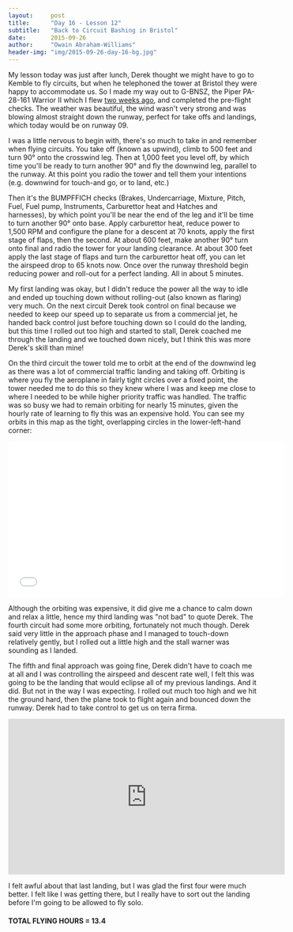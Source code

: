 ```yaml
---
layout:     post
title:      "Day 16 - Lesson 12"
subtitle:   "Back to Circuit Bashing in Bristol"
date:       2015-09-26
author:     "Owain Abraham-Williams"
header-img: "img/2015-09-26-day-16-bg.jpg"
---
```


My lesson today was just after lunch, Derek thought we might have to go to Kemble to fly
circuits, but when he telephoned the tower at Bristol they were happy to accommodate us.
So I made my way out to G-BNSZ, the Piper PA-28-161 Warrior II which I flew [two weeks ago](/2015/09/06/day-13-lesson-9/),
and completed the pre-flight checks. The weather was beautiful, the wind wasn't very
strong and was blowing almost straight down the runway, perfect for take offs and
landings, which today would be on runway 09.

I was a little nervous to begin with, there's so much to take in and remember when flying
circuits. You take off (known as upwind), climb to 500 feet and turn 90&deg; onto the
crosswind leg. Then at 1,000 feet you level off, by which time you'll be ready to turn
another 90&deg; and fly the downwind leg, parallel to the runway. At this point you radio
the tower and tell them your intentions (e.g. downwind for touch-and go, or to land, etc.)

Then it's the BUMPFFICH checks (Brakes, Undercarriage, Mixture, Pitch, Fuel, Fuel pump,
Instruments, Carburettor heat and Hatches and harnesses), by which point you'll be near
the end of the leg and it'll be time to turn another 90&deg; onto base. Apply carburettor
heat, reduce power to 1,500 RPM and configure the plane for a descent at 70 knots, apply
the first stage of flaps, then the second. At about 600 feet, make another 90&deg; turn
onto final and radio the tower for your landing clearance. At about 300 feet apply the
last stage of flaps and turn the carburettor heat off, you can let the airspeed drop to 65
knots now. Once over the runway threshold begin reducing power and roll-out for a perfect
landing. All in about 5 minutes.

My first landing was okay, but I didn't reduce the power all the way to idle and ended up
touching down without rolling-out (also known as flaring) very much. On the next circuit
Derek took control on final because we needed to keep our speed up to separate us from a
commercial jet, he handed back control just before touching down so I could do the
landing, but this time I rolled out too high and started to stall, Derek coached me
through the landing and we touched down nicely, but I think this was more Derek's skill
than mine!

On the third circuit the tower told me to orbit at the end of the downwind leg as there
was a lot of commercial traffic landing and taking off. Orbiting is where you fly the
aeroplane in fairly tight circles over a fixed point, the tower needed me to do this so
they knew where I was and keep me close to where I needed to be while higher priority
traffic was handled. The traffic was so busy we had to remain orbiting for nearly 15
minutes, given the hourly rate of learning to fly this was an expensive hold. You can see
my orbits in this map as the tight, overlapping circles in the lower-left-hand corner:

<iframe width="560" height="315" src="/maps/2015-09-26-day-16-lesson-12-map.html" frameborder="0"></iframe>

Although the orbiting was expensive, it did give me a chance to calm down and relax a
little, hence my third landing was "not bad" to quote Derek. The fourth circuit had some
more orbiting, fortunately not much though. Derek said very little in the approach phase
and I managed to touch-down relatively gently, but I rolled out a little high and the
stall warner was sounding as I landed.

The fifth and final approach was going fine, Derek didn't have to coach me at all and I
was controlling the airspeed and descent rate well, I felt this was going to be the
landing that would eclipse all of my previous landings. And it did. But not in the way I
was expecting. I rolled out much too high and we hit the ground hard, then the plane took
to flight again and bounced down the runway. Derek had to take control to get us on terra
firma.

<iframe width="560" height="315" src="https://www.youtube.com/embed/mHPUxehPyEQ" frameborder="0" allowfullscreen></iframe>

I felt awful about that last landing, but I was glad the first four were much better. I
felt like I was getting there, but I really have to sort out the landing before I'm going
to be allowed to fly solo.

#### TOTAL FLYING HOURS = 13.4
